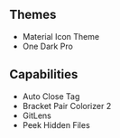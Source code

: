 ## Themes
- Material Icon Theme
- One Dark Pro


## Capabilities
- Auto Close Tag
- Bracket Pair Colorizer 2
- GitLens
- Peek Hidden Files

